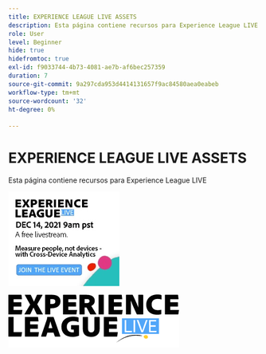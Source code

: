 ```yaml
---
title: EXPERIENCE LEAGUE LIVE ASSETS
description: Esta página contiene recursos para Experience League LIVE
role: User
level: Beginner
hide: true
hidefromtoc: true
exl-id: f9033744-4b73-4081-ae7b-af6bec257359
duration: 7
source-git-commit: 9a297cda953d4414131657f9ac84580aea0eabeb
workflow-type: tm+mt
source-wordcount: '32'
ht-degree: 0%

---
```


# EXPERIENCE LEAGUE LIVE ASSETS

Esta página contiene recursos para Experience League LIVE

![Imagen de la barra lateral del episodio 6](assets/exl-live-ep6-sidebar.jpg)

![Logotipo en vivo para el Experience League](assets/exl-live-logo.png)
